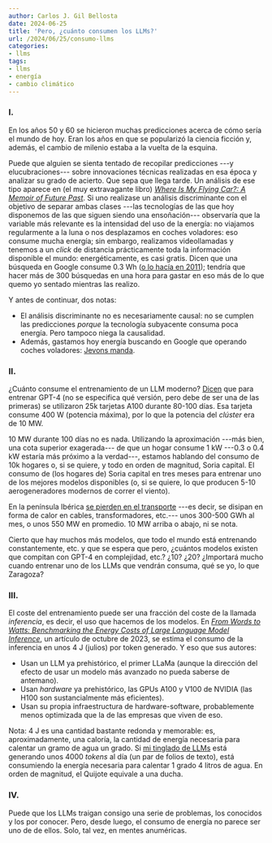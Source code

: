 ```yaml
---
author: Carlos J. Gil Bellosta
date: 2024-06-25
title: 'Pero, ¿cuánto consumen los LLMs?'
url: /2024/06/25/consumo-llms
categories:
- llms
tags:
- llms
- energía
- cambio climático
---
```


### I.

En los años 50 y 60 se hicieron muchas predicciones acerca de cómo sería el mundo de hoy. Eran los años en que se popularizó la ciencia ficción y, además, el cambio de milenio estaba a la vuelta de la esquina.

Puede que alguien se sienta tentado de recopilar predicciones ---y elucubraciones--- sobre innovaciones técnicas realizadas en esa época y analizar su grado de acierto. Que sepa que llega tarde. Un análisis de ese tipo aparece en (el muy extravagante libro) [_Where Is My Flying Car?: A Memoir of Future Past_](https://www.goodreads.com/es/book/show/42036377). Si uno realizase un análisis discriminante con el objetivo de separar ambas clases ---las tecnologías de las que hoy disponemos de las que siguen siendo una ensoñación--- observaría que la variable más relevante es la intensidad del uso de la energía: no viajamos regularmente a la luna o nos desplazamos en coches voladores: eso consume mucha energía; sin embargo, realizamos videollamadas y tenemos a un _click_ de distancia prácticamente toda la información disponible el mundo: energéticamente, es casi gratis. Dicen que una búsqueda en Google consume 0.3 Wh
([o lo hacía en 2011](https://www.nytimes.com/2011/09/09/technology/google-details-and-defends-its-use-of-electricity.html)); tendría que hacer más de 300 búsquedas en una hora para gastar en eso más de lo que quemo yo sentado mientras las realizo.

Y antes de continuar, dos notas:

* El análisis discriminante no es necesariamente causal: no se cumplen las predicciones _porque_ la tecnología subyacente consuma poca energía. Pero tampoco niega la causalidad.
* Además, gastamos hoy energía buscando en Google que operando coches voladores: [Jevons manda](https://es.wikipedia.org/wiki/Paradoja_de_Jevons).


### II.

¿Cuánto consume el entrenamiento de un LLM moderno? [Dicen](https://www.reddit.com/r/singularity/comments/14wcxyf/gpt4_details_leaked/) que para entrenar GPT-4 (no se especifica qué versión, pero debe de ser una de las primeras) se utilizaron 25k tarjetas A100 durante 80-100 días. Esa tarjeta consume 400 W (potencia máxima), por lo que la potencia del _clúster_ era de 10 MW.

10 MW durante 100 días no es nada. Utilizando la aproximación ---más bien, una cota superior exagerada--- de que un hogar consume 1 kW ---0.3 o 0.4 kW estaría más próximo a la verdad---, estamos hablando del consumo de 10k hogares o, si se quiere, y todo en orden de magnitud, Soria capital. El consumo de (los hogares de) Soria capital en tres meses para entrenar uno de los mejores modelos disponibles (o, si se quiere, lo que producen 5-10 aerogeneradores modernos de correr el viento).

En la península Ibérica
[se pierden en el transporte](https://www.ree.es/es/datos/demanda/perdidas-transporte)
---es decir, se disipan en forma de calor en cables, transformadores, etc.--- unos 300-500 GWh al mes, o unos 550 MW en promedio. 10 MW arriba o abajo, ni se nota.

Cierto que hay muchos más modelos, que todo el mundo está entrenando constantemente, etc. y que se espera que pero, ¿cuántos modelos existen que compitan con GPT-4 en complejidad, etc.? ¿10? ¿20? ¿Importará mucho cuando entrenar uno de los LLMs que vendrán consuma, qué se yo, lo que Zaragoza?


### III.

El coste del entrenamiento puede ser una fracción del coste de la llamada _inferencia_, es decir, el uso que hacemos de los modelos. En [_From Words to Watts: Benchmarking the Energy Costs of Large Language Model Inference_](https://arxiv.org/pdf/2310.03003), un artículo de octubre de 2023, se estima el consumo de la inferencia en unos 4 J (julios) por token generado. Y eso que sus autores:

- Usan un LLM ya prehistórico, el primer LLaMa (aunque la dirección del efecto de usar un modelo más avanzado no pueda saberse de antemano).
- Usan _hardware_ ya prehistórico, las GPUs A100 y V100 de NVIDIA (las H100 son sustancialmente más eficientes).
- Usan su propia infraestructura de hardware-software, probablemente menos optimizada que la de las empresas que viven de eso.

Nota: 4 J es una cantidad bastante redonda y memorable: es, aproximadamente, una caloría, la cantidad de energía necesaria para calentar un gramo de agua un grado. Si [mi tinglado de LLMs](https://datanalytics.com/2024/02/06/llms-pocket-obsidian/) está generando unos 4000 _tokens_ al día (un par de folios de texto), está consumiendo la energía necesaria para calentar 1 grado 4 litros de agua. En orden de magnitud, el Quijote equivale a una ducha.

### IV.

Puede que los LLMs traigan consigo una serie de problemas, los conocidos y los por conocer. Pero, desde luego, el consumo de energía no parece ser uno de de ellos. Solo, tal vez, en mentes anuméricas.

